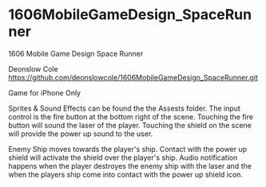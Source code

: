 # 1606MobileGameDesign_SpaceRunner
1606 Mobile Game Design Space Runner

Deonslow Cole
https://github.com/deonslowcole/1606MobileGameDesign_SpaceRunner.git

Game for iPhone Only

Sprites & Sound Effects can be found the the Assests folder.
The input control is the fire button at the bottom right of the scene.
Touching the fire button will sound the laser of the player. Touching the shield on the scene will provide the power up sound to the user.


Enemy Ship moves towards the player's ship. 
Contact with the power up shield will activate the shield over the player's ship.
Audio notification happens when the player destroyes the enemy ship with the laser and the when the players ship come into contact with the power up shield icon.